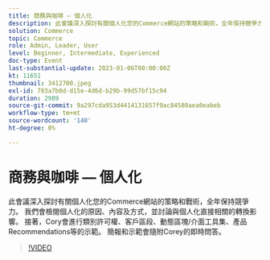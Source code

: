 ```yaml
---
title: 商務與咖啡 — 個人化
description: 此會議深入探討有關個人化您的Commerce網站的策略和戰術，全年保持競爭力。 我們會檢閱個人化的原因、內容及方式，並討論與個人化直接相關的轉換影響。 接著，Cory會進行類別許可權、客戶區段、動態區塊/介面工具集、產品Recommendations等的示範。 簡報和示範會隨附Corey的即時問答。
solution: Commerce
topic: Commerce
role: Admin, Leader, User
level: Beginner, Intermediate, Experienced
doc-type: Event
last-substantial-update: 2023-01-06T00:00:00Z
kt: 11651
thumbnail: 3412700.jpeg
exl-id: 783a7b0d-d15e-4d6d-b29b-99d57bf15c94
duration: 2989
source-git-commit: 9a297cda953d4414131657f9ac84580aea0eabeb
workflow-type: tm+mt
source-wordcount: '140'
ht-degree: 0%

---
```


# 商務與咖啡 — 個人化

此會議深入探討有關個人化您的Commerce網站的策略和戰術，全年保持競爭力。 我們會檢閱個人化的原因、內容及方式，並討論與個人化直接相關的轉換影響。 接著，Cory會進行類別許可權、客戶區段、動態區塊/介面工具集、產品Recommendations等的示範。 簡報和示範會隨附Corey的即時問答。

>[!VIDEO](https://video.tv.adobe.com/v/3412700/?quality=12&learn=on)
